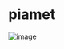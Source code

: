 # piamet
![image](https://user-images.githubusercontent.com/93059519/138814179-0427cad9-3f71-41ca-9667-c28429f1762b.png)
